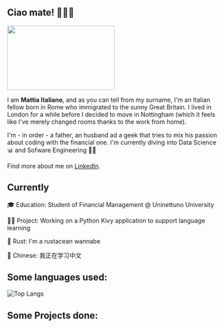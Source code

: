## Ciao mate! 💂‍♂️🤌

<img src="https://github.com/mattiaitaliano/mattiaitaliano/assets/102301489/3a650202-69fd-4ef2-85fe-45cf96a3bd83"  width="250" height="150"/>


I am **Mattia Italiano**, and as you can tell from my surname, I'm an Italian  fellow born in Rome who immigrated to the sunny Great Britain. I lived in London for a while before I decided to move in Nottingham (which it feels like I've merely changed rooms thanks to the work from home).

I'm - in order - a father, an husband ad a geek that tries to mix his passion about coding with the financial one. I'm currently diving into Data Science 📊 and Sofware Engineering 🧑‍💻

Find more about me on [LinkedIn](https://www.linkedin.com/in/mattiaitaliano/).

## Currently

🎓 Education: Student of Financial Management @ Uninettuno University

🧑‍💻 Project: Working on a Python Kivy application to support language learning

🦀 Rust: I'm a rustacean wannabe

🐉 Chinese: 我正在学习中文


## Some languages used:

![Top Langs](https://github-readme-stats.vercel.app/api/top-langs/?username=mattiaitaliano&hide_progress=true)

## Some Projects done:
